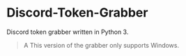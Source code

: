 # Discord-Token-Grabber
Discord token grabber written in Python 3.

>A This version of the grabber only supports Windows.
